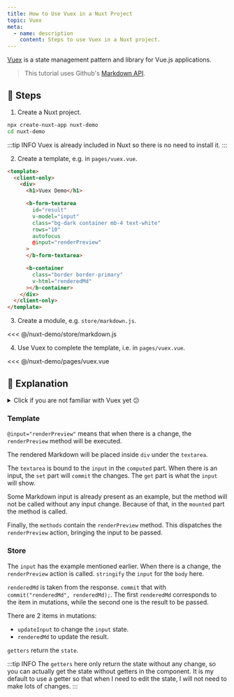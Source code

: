 ```yaml
---
title: How to Use Vuex in a Nuxt Project
topic: Vuex
meta:
  - name: description
    content: Steps to use Vuex in a Nuxt project.
---
```


[Vuex](https://github.com/vuejs/vuex) is a state management pattern and library for Vue.js applications.

> This tutorial uses Github's [Markdown API](https://docs.github.com/en/free-pro-team@latest/rest/reference/markdown).

## :footprints: Steps

1. Create a Nuxt project.

```bash
npx create-nuxt-app nuxt-demo
cd nuxt-demo
```

:::tip INFO
Vuex is already included in Nuxt so there is no need to install it.
:::

2. Create a template, e.g. in `pages/vuex.vue`.

```html
<template>
  <client-only>
    <div>
      <h1>Vuex Demo</h1>

      <b-form-textarea
        id="result"
        v-model="input"
        class="bg-dark container mb-4 text-white"
        rows="10"
        autofocus
        @input="renderPreview"
      >
      </b-form-textarea>

      <b-container
        class="border border-primary"
        v-html="renderedMd"
      ></b-container>
    </div>
  </client-only>
</template>
```

3. Create a module, e.g. `store/markdown.js`.

<<< @/nuxt-demo/store/markdown.js

4. Use Vuex to complete the template, i.e. in `pages/vuex.vue`.

<<< @/nuxt-demo/pages/vuex.vue

## :book: Explanation

<details>
  <summary>Click if you are not familiar with Vuex yet 😕</summary>

In simple words, [Vuex](https://vuex.vuejs.org/) is something we can use to manage state in our Vue project. **Store** is the container. This store consists of 4 parts:

- [state](https://vuex.vuejs.org/guide/state.html)
- [actions](https://vuex.vuejs.org/guide/actions.html)
- [mutations](https://vuex.vuejs.org/guide/mutations.html)
- [getters](https://vuex.vuejs.org/guide/getters.html)

Our Vue component `render` the initial **state**. Then, when we want to change it, perhaps after a button click, the component calls an action with `dispatch`. Vuex **actions** contains the actions we can use.

The called action does something, for example, make an API call. That action results in something we can change the state with. So at the end of the action, we `commit` that result. Vuex **mutations** contains the changes or mutations we can make.

When the change is already committed, the mutations `mutate` the state. Our component can access the state using **getters**. Getters are like the final processor of your state, so your component can get a ready to use state.

The component can also access the state without getters. It is OK to omit the getter if there is no need to process the state.

Finally, the component will re-render. That is it.

</details>

### Template

`@input="renderPreview"` means that when there is a change, the `renderPreview` method will be executed.

The rendered Markdown will be placed inside `div` under the `textarea`.

The `textarea` is bound to the `input` in the `computed` part. When there is an input, the `set` part will `commit` the changes. The `get` part is what the `input` will show.

Some Markdown input is already present as an example, but the method will not be called without any input change. Because of that, in the `mounted` part the method is called.

Finally, the `methods` contain the `renderPreview` method. This dispatches the `renderPreview` action, bringing the input to be passed.

### Store

The `input` has the example mentioned earlier. When there is a change, the `renderPreview` action is called. `stringify` the `input` for the `body` here.

`renderedMd` is taken from the response. `commit` that with `commit("renderedMd", renderedMd);`. The first `renderedMd` corresponds to the item in mutations, while the second one is the result to be passed.

There are 2 items in mutations:

- `updateInput` to change the `input` state.
- `renderedMd` to update the result.

`getters` return the `state`.

:::tip INFO
The `getters` here only return the state without any change, so you can actually get the state without getters in the component. It is my default to use a getter so that when I need to edit the state, I will not need to make lots of changes.
:::
